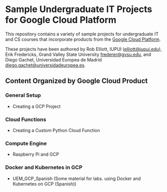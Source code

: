 # Sample Undergraduate IT Projects for Google Cloud Platform

This repository contains a variety of sample projects for undergraduate IT and CS courses that incorporate products from the [Google Cloud Platform](https://cloud.google.com/).

These projects have been authored by Rob Elliott, IUPUI ([elliott@iupui.edu](mailto://elliott@iupui.edu)), Erik Fredericks, Grand Valley State University [frederer@gvsu.edu](mailto://frederer@gvsu.edu), and Diego Gachet, Universidad Europea de Madrid [diego.gachet@universidadeuropea.es](mailto://diego.gachet@universidadeuropea.es).


## Content Organized by Google Cloud Product

### General Setup
* Creating a GCP Project

### Cloud Functions
* Creating a Custom Python Cloud Function

### Compute Engine
* Raspberry Pi and GCP

### Docker and Kubernetes in GCP
* UEM_GCP_Spanish (Some material for labs. using Docker and Kubernetes on GCP (Spanish))